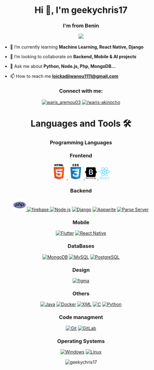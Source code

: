 <h1 align="center">Hi 👋, I'm geekychris17</h1>
<h3 align="center">I'm from Benin</h3>
<p style="margin: 15px 0;" align="center";>
  <img src="https://readme-typing-svg.herokuapp.com?duration=2000&color=EBD41B&center=true&vCenter=true&lines=Frontend+developer;Backend+developer;Mobile+developer;Database+manager;Web+designer;AI Lover">
</p>

- 🌱 I’m currently learning **Machine Learning, React Native, Django**

- 👯 I’m looking to collaborate on **Backend, Mobile & AI projects**

- 💬 Ask me about **Python, Node.js, Php, MongoDB...**

- 📫 How to reach me **loickadjiwanou1111@gmail.com**

<h3 align="center">Connect with me:</h3>
<p align="center">
<a href="https://twitter.com/GeekyChris17" target="blank"><img align="center" src="https://raw.githubusercontent.com/rahuldkjain/github-profile-readme-generator/master/src/images/icons/Social/twitter.svg" alt="waris_aremou03" height="30" width="40" /></a>
<a href="https://www.linkedin.com/in/loick-adjiwanou" target="blank"><img align="center" src="https://raw.githubusercontent.com/rahuldkjain/github-profile-readme-generator/master/src/images/icons/Social/linked-in-alt.svg" alt="/waris-akinocho" height="30" width="40" /></a>


<!-- Technos -->
<h1 align="center">Languages and Tools 🛠</h1>
<p align="center">

<h3 align="center">Programming Languages</h3>

<h3 align="center">Frontend</h3>
<p align="center">
    <a href="https://www.w3.org/html/" target="_blank"> <img src="https://raw.githubusercontent.com/devicons/devicon/master/icons/html5/html5-original-wordmark.svg" alt="html5" width="50" height="50"/> </a>
    <a href="https://www.w3schools.com/css/" target="_blank"> <img src="https://raw.githubusercontent.com/devicons/devicon/master/icons/css3/css3-original-wordmark.svg" alt="css3" width="50" height="50"/> </a>
    <a href="https://getbootstrap.com" target="_blank" rel="noreferrer"> <img src="https://raw.githubusercontent.com/devicons/devicon/master/icons/bootstrap/bootstrap-plain-wordmark.svg" alt="bootstrap" width="40" height="40"/> </a>
    <a href="https://reactjs.org/" target="_blank" rel="noreferrer"> <img src="https://raw.githubusercontent.com/devicons/devicon/master/icons/react/react-original-wordmark.svg" alt="react" width="40" height="40"/> </a>
    <link rel="stylesheet" href="https://cdn.jsdelivr.net/gh/devicons/devicon@v2.15.1/devicon.min.css">
    <a href="https://vuejs.org/" target="_blank"> <i class="devicon-vuejs-plain"></i> </a>
    <link rel="stylesheet" href="https://cdn.jsdelivr.net/gh/devicons/devicon@v2.15.1/devicon.min.css">
    <a href="https://www.typescriptlang.org/" target="_blank"> <i class="devicon-typescript-plain"></i> </a>


<h3 align="center">Backend</h3>
<p align="center">
   <a href="https://www.php.net" target="_blank" rel="noreferrer"> <img src="https://raw.githubusercontent.com/devicons/devicon/master/icons/php/php-original.svg" alt="php" width="40" height="40"/> </a>
   <a href="https://firebase.google.com/" target="_blank" rel="noreferrer"> <img src="https://www.vectorlogo.zone/logos/firebase/firebase-icon.svg" alt="firebase" width="50" height="50"/> </a>
   <a href="https://nodejs.org/" target="_blank" rel="noreferrer"><img src="https://www.vectorlogo.zone/logos/nodejs/nodejs-icon.svg" alt="Node.js" width="50" height="50" /></a>
   <a href="https://www.djangoproject.com/" target="_blank" rel="noreferrer"><img src="https://www.vectorlogo.zone/logos/djangoproject/djangoproject-icon.svg" alt="Django" width="50" height="50" /></a>
   <a href="https://appwrite.io/" target="_blank" rel="noreferrer"><img src="https://www.vectorlogo.zone/logos/appwriteio/appwriteio-icon.svg" alt="Appwrite" width="50" height="50" /></a>
   <a href="https://parseplatform.org/" target="_blank" rel="noreferrer"><img src="https://www.vectorlogo.zone/logos/parseplatform/parseplatform-icon.svg" alt="Parse Server" width="50" height="50" /></a>
</p>


<h3 align="center">Mobile</h3>
<p align="center">
   <a href="https://flutter.dev/" target="_blank" rel="noreferrer"><img src="https://www.vectorlogo.zone/logos/flutterio/flutterio-icon.svg" alt="Flutter" width="50" height="50" /></a>
   <a href="https://reactnative.dev/" target="_blank" rel="noreferrer"><img src="https://www.vectorlogo.zone/logos/reactjs/reactjs-icon.svg" alt="React Native" width="50" height="50" /></a>
</p>


<h3 align="center">DataBases</h3>
<p align="center">
   <a href="https://www.mongodb.com/" target="_blank" rel="noreferrer"><img src="https://www.vectorlogo.zone/logos/mongodb/mongodb-icon.svg" alt="MongoDB" width="50" height="50" /></a>
   <a href="https://www.mysql.com/" target="_blank" rel="noreferrer"><img src="https://www.vectorlogo.zone/logos/mysql/mysql-icon.svg" alt="MySQL" width="50" height="50" /></a>
   <a href="https://www.postgresql.org/" target="_blank" rel="noreferrer"><img src="https://www.vectorlogo.zone/logos/postgresql/postgresql-icon.svg" alt="PostgreSQL" width="50" height="50" /></a>
</p>


<h3 align="center">Design</h3>
<p align="center">
   <a href="https://www.figma.com/" target="_blank" rel="noreferrer"> <img src="https://www.vectorlogo.zone/logos/figma/figma-icon.svg" alt="figma" width="40" height="40"/> </a>
</p>


<h3 align="center">Others</h3>
<p align="center">
    <a href="https://www.oracle.com/java/" target="_blank" rel="noreferrer"><img src="https://www.vectorlogo.zone/logos/java/java-icon.svg" alt="Java" width="50" height="50" /></a>
    <a href="https://www.docker.com/" target="_blank" rel="noreferrer"><img src="https://www.vectorlogo.zone/logos/docker/docker-icon.svg" alt="Docker" width="50" height="50" /></a>
    <a href="https://www.w3.org/XML/" target="_blank" rel="noreferrer"><img src="https://www.vectorlogo.zone/logos/w3c/w3c-icon.svg" alt="XML" width="50" height="50" /></a>
    <a href="https://en.wikipedia.org/wiki/C_(programming_language)" target="_blank" rel="noreferrer"><img src="https://www.vectorlogo.zone/logos/c/c-icon.svg" alt="C" width="50" height="50" /></a>
    <a href="https://www.python.org/" target="_blank" rel="noreferrer"><img src="https://www.vectorlogo.zone/logos/python/python-icon.svg" alt="Python" width="50" height="50" /></a>
</p>


<h3 align="center">Code managment</h3>
<p align="center">
   <a href="https://git-scm.com/" target="_blank" rel="noreferrer"><img src="https://www.vectorlogo.zone/logos/git-scm/git-scm-icon.svg" alt="Git" width="50" height="50" /></a>
   <a href="https://about.gitlab.com/" target="_blank" rel="noreferrer"><img src="https://www.vectorlogo.zone/logos/gitlab/gitlab-icon.svg" alt="GitLab" width="50" height="50" /></a>
</p>


<h3 align="center">Operating Systems</h3>
<p align="center">
   <a href="https://www.microsoft.com/en-us/windows" target="_blank" rel="noreferrer"><img src="https://www.vectorlogo.zone/logos/microsoft/microsoft-icon.svg" alt="Windows" width="50" height="50" /></a>
   <a href="https://www.linux.org/" target="_blank" rel="noreferrer"><img src="https://www.vectorlogo.zone/logos/linux/linux-icon.svg" alt="Linux" width="50" height="50" /></a>
</p>



<p align="center"><img align="center" src="https://github-readme-stats.vercel.app/api/top-langs?username=geekychris17&theme=dark&show_icons=true&locale=en&layout=compact" alt="geekychris17" /></p>
